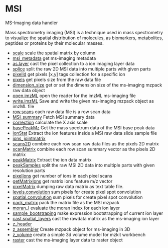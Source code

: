 # MSI

MS-Imaging data handler
 
 Mass spectrometry imaging (MSI) is a technique used in mass spectrometry
 to visualize the spatial distribution of molecules, as biomarkers, 
 metabolites, peptides or proteins by their molecular masses.

+ [scale](MSI/scale.1) scale the spatial matrix by column
+ [msi_metadata](MSI/msi_metadata.1) get ms-imaging metadata
+ [as.layer](MSI/as.layer.1) cast the pixel collection to a ion imaging layer data
+ [splice](MSI/splice.1) split the raw 2D MSI data into multiple parts with given parts
+ [pixelId](MSI/pixelId.1) get pixels [x,y] tags collection for a specific ion
+ [pixels](MSI/pixels.1) get pixels size from the raw data file
+ [dimension_size](MSI/dimension_size.1) get or set the dimension size of the ms-imaging mzpack raw data object
+ [open.imzML](MSI/open.imzML.1) open the reader for the imzML ms-imaging file
+ [write.imzML](MSI/write.imzML.1) Save and write the given ms-imaging mzpack object as imzML file
+ [row.scans](MSI/row.scans.1) each raw data file is a row scan data
+ [MSI_summary](MSI/MSI_summary.1) Fetch MSI summary data
+ [correction](MSI/correction.1) calculate the X axis scale
+ [basePeakMz](MSI/basePeakMz.1) Get the mass spectrum data of the MSI base peak data
+ [ionStat](MSI/ionStat.1) Extract the ion features inside a MSI raw data slide sample file
+ [ions_jointmatrix](MSI/ions_jointmatrix.1) 
+ [scans2D](MSI/scans2D.1) combine each row scan raw data files as the pixels 2D matrix
+ [scanMatrix](MSI/scanMatrix.1) combine each row scan summary vector as the pixels 2D matrix
+ [peakMatrix](MSI/peakMatrix.1) Extract the ion data matrix
+ [peakSamples](MSI/peakSamples.1) split the raw MSI 2D data into multiple parts with given resolution parts
+ [pixelIons](MSI/pixelIons.1) get number of ions in each pixel scans
+ [getMatrixIons](MSI/getMatrixIons.1) get matrix ions feature m/z vector
+ [pixelMatrix](MSI/pixelMatrix.1) dumping raw data matrix as text table file.
+ [levels.convolution](MSI/levels.convolution.1) sum pixels for create pixel spot convolution
+ [spatial.convolution](MSI/spatial.convolution.1) sum pixels for create pixel spot convolution
+ [pack_matrix](MSI/pack_matrix.1) pack the matrix file as the MSI mzpack
+ [moran_I](MSI/moran_I.1) evaluate the moran index for each ion layer
+ [sample_bootstraping](MSI/sample_bootstraping.1) make expression bootstrapping of current ion layer
+ [cast.spatial_layers](MSI/cast.spatial_layers.1) cast the rawdata matrix as the ms-imaging ion layer
+ [z_header](MSI/z_header.1) 
+ [z_assembler](MSI/z_assembler.1) Create mzpack object for ms-imaging in 3D
+ [z_volume](MSI/z_volume.1) create a simple 3d volume model for mzkit workbench
+ [raster](MSI/raster.1) cast the ms-imaging layer data to raster object 
